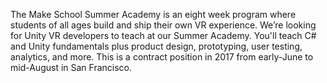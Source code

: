 The Make School Summer Academy is an eight week program where students of all ages build and ship their own VR experience. We’re looking for Unity VR developers to teach at our Summer Academy. You'll teach C# and Unity fundamentals plus product design, prototyping, user testing, analytics, and more. This is a contract position in 2017 from early-June to mid-August in San Francisco.
